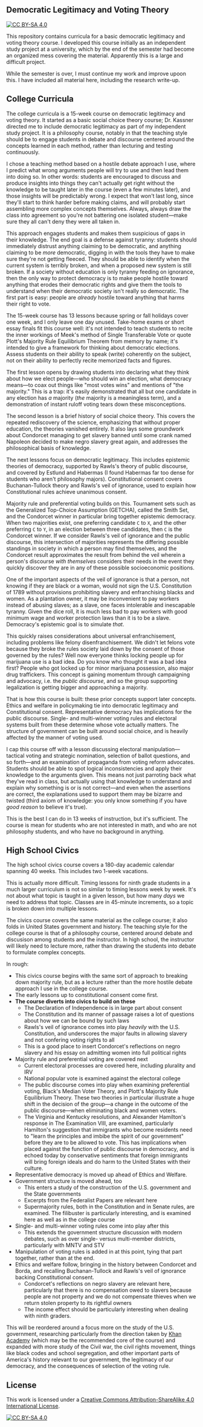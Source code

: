Democratic Legitimacy and Voting Theory
---------------------------------------

[![CC BY-SA 4.0][cc-by-sa-shield]][cc-by-sa]

This repository contains curricula for a basic democratic legitimacy and
voting theory course.  I developed this course initially as an independent
study project at a university, which by the end of the semester had become an
organized mess covering the material.  Apparently this is a large and difficult
project.

While the semester is over, I must continue my work and improve upoon this.  I
have included all material here, including the research write-up.

## College Curricula

The college curricula is a 15-week course on democratic legitimacy and voting
theory.  It started as a basic social choice theory course; Dr. Kassner
directed me to include democratic legitimacy as part of my independent study
project.  It is a philosophy course, notably in that the teaching style should
be to engage students in debate and discourse centered around the concepts
learned in each method, rather than lecturing and testing continuously.

I chose a teaching method based on a hostile debate approach I use, where I
predict what wrong arguments people will try to use and then lead them into
doing so.  In other words:  students are encouraged to discuss and produce
insights into things they can't actually get right without the knowledge to be
taught later in the course (even a few minutes later), and those insights will
be predictably wrong.  I expect that won't last long, since they'll start to
think harder before making claims, and will probably start assembling more
complex concepts themselves.  Always, always draw the class into agreement so
you're not battering one isolated student—make sure they all can't deny they
were all taken in.

This approach engages students and makes them suspicious of gaps in their
knowledge.  The end goal is a defense against tyranny:  students should
immediately distrust anything claiming to be democratic, and anything claiming
to be *more* democratic, digging in with the tools they have to make sure
they're not getting fleeced.  They should be able to identify when the current
system is terribly broken, and when a proposed new system is still broken.
If a society without education is only tyranny feeding on ignorance, then the
only way to protect democracy is to make people hostile toward anything that
erodes their democratic rights and give them the tools to understand when
their democratic society isn't really so democratic.  The first part is easy:
people are *already* hostile toward anything that harms their right to vote.

The 15-week course has 13 lessons because spring or fall holidays cover one
week, and I only leave one day unused.  Take-home exams or short essay finals
fit this course well:  it's not intended to teach students to recite the inner
workings of Meek's method of Single Transferable Vote or quote Plott's Majority
Rule Equilibrium Theorem from memory by name; it's intended to give a framework
for thinking about democratic elections.  Assess students on their ability to
speak (write) coherently on the subject, not on their ability to perfectly
recite memorized facts and figures.

The first lesson opens by drawing students into declaring what they think
about how we elect people—who should win an election, what democracy means—to
coax out things like "most votes wins" and mentions of "the majority."  This
is a trap:  it's easily demonstrated that all but one candidate in any election has *a* majority (*the* majority is a meaningless term), and a demonstration of
instant ruloff voting tears down these misconceptions.

The second lesson is a brief history of social choice theory.  This covers the
repeated rediscovery of the science, emphasizing that without proper education,
the theories vanished entirely.  It also lays some groundwork about Condorcet
managing to get slavery banned until some crank named Napoleon decided to make
negro slavery great again, and addresses the philosophical basis of knowledge.

The next lessons focus on democratic legitimacy.  This includes epistemic
theories of democracy, supported by Rawls's theory of public discourse, and
covered by Estlund and Habermas (I found Habermas far too dense for students
who aren't philosophy majors).  Constitutional consent covers Buchanan-Tullock
theory and Rawls's veil of ignorance, used to explain how Constitutional rules
achieve unanimous consent.

Majority rule and preferential voting builds on this.  Tournament sets such as
the Generalized Top-Choice Assumption (GETCHA), called the Smith Set, and the
Condorcet winner in particular bring together epistemic democracy.  When two
majorities exist, one preferring candidate `C` to `X`, and the other preferring
`C` to `Y`, in an election between three candidates, then `C` is the Condorcet
winner.  If we consider Rawls's veil of ignorance and the public discourse,
this intersection of majorities represents the differing possible standings in
society in which a person may find themselves, and the Condorcet result
approximates the result from behind the veil wherein a person's discourse
*with themselves* considers their needs in the event they quickly discover they
are in any of these possible socioeconomic positions.

One of the important aspects of the veil of ignorance is that a person, not
knowing if they are black or a woman, would not sign the U.S. Constitution of
1789 without provisions prohibiting slavery and enfranchising blacks and women.
As a plantation owner, it may be inconvenient to pay workers instead of abusing
slaves; as a slave, one faces intolerable and inescapable tyranny.  Given the
dice roll, it is much less bad to pay workers with good minimum wage and worker
protection laws than it is to be a slave.  Democracy's epistemic goal is to
simulate *that*.

This quickly raises considerations about universal enfranchisement, including
problems like felony disenfranchisement.  We didn't let felons vote because
they broke the rules society laid down by the consent of those governed by the
rules?  Well now everyone thinks locking people up for marijuana use is a bad
idea.  Do you know who thought it was a bad idea first?  People who got locked
up for minor marijuana possession, also major drug traffickers.  This concept
is gaining momentum through campaigning and advocacy, i.e. the *public
discourse*, and so the group supporting legalization is getting bigger and
approaching a majority.

That is how this course is built:  these prior concepts support later concepts.
Ethics and welfare in policymaking tie into democratic legitimacy and
Constitutional consent.  Representative democracy has implications for the
public discourse.  Single- and multi-winner voting rules and electoral systems
built from these determine whose vote actually matters.  The structure of
government can be built around social choice, and is heavily affected by the
manner of voting used.

I cap this course off with a lesson discussing electoral manipulation—tactical
voting and strategic nomination, selection of ballot questions, and so
forth—and an examination of propaganda from voting reform advocates.  Students
should be able to spot logical inconsistencies and apply their knowledge to
the arguments given.  This means not just parroting back what they've read in
class, but actually using that knowledge to understand and explain why
something is or is not correct—and even when the assertions are correct, the
explanations used to support them may be bizarre and twisted (third axiom of
knowledge:  you only know something if you have *good reason* to believe it's
true).

This is the best I can do in 13 weeks of instruction, but it's sufficient.  The
course is mean for students who are not interested in math, and who are not
philosophy students, and who have no background in anything.

## High School Civics

The high school civics course covers a 180-day academic calendar spanning 40
weeks.  This includes two 1-week vacations.

This is actually more difficult.  Timing lessons for ninth grade students in a
much larger curriculum is not so similar to timing lessons week by week.  It's
not about what topic is taught in a given lesson, but how many *days* we need
to address that topic.  Classes are in 45-minute increments, so a topic is
broken down into multiple lessons.

The civics course covers the same material as the college course; it also folds
in United States government and history.  The teaching style for the college
course is that of a philosophy course, centered around debate and discusison
among students and the instructor.  In high school, the instructor will likely
need to lecture more, rather than drawing the students into debate to
formulate complex concepts.

In rough:

* This civics course begins with the same sort of approach to breaking down
majority rule, but as a lecture rather than the more hostile debate approach
I use in the college course.
* The early lessons up to constitutional consent come first.
* **The course diverts into civics to build on these**
  * The Declaration of Independence is in large part about consent
  * The Constitution and its manner of passage raises a lot of questions about
    how we can be bound by such laws
  * Rawls's veil of ignorance comes into play *heavily* with the U.S.
    Constitution, and underscores the major faults in allowing slavery and not
    confering voting rights to all
  * This is a good place to insert Condorcet's reflections on negro slavery and
    his essay on admitting women into full political rights
* Majority rule and preferential voting are covered next
  * Current electoral processes are covered here, including plurality and IRV
  * National popular vote is examined against the electoral college
  * The public discourse comes into play when examining preferential voting,
    Black's Median Voter Theory, and Plott's Majority Rule Equilibrium
    Theory.  These two theories in particular illustrate a huge shift in the
    decision of the group—a change in the outcome of the public discourse—when
    eliminating black and women voters.
  * The Virginia and Kentucky resolutions, and Alexander Hamilton's response in
    The Examination VIII, are examined, particularly Hamilton's suggestion that
    immigrants who become residents need to "learn the principles and imbibe
    the spirit of our government" before they are to be allowed to vote.  This
    has implications when placed against the function of public discourse in
    democracy, and is echoed today by conservative sentiments that foreign
    immigrants will bring foreign ideals and do harm to the United States
    with their culture.
* Representative democracy is moved up ahead of Ethics and Welfare.
* Government structure is moved ahead, too
  * This enters a study of the construction of the U.S. government and the
    State governments
  * Excerpts from the Federalist Papers are relevant here
  * Supermajority rules, both in the Constitution and in Senate rules, are
    examined.  The filibuster is particularly interesting, and is examined
    here as well as in the college course
* Single- and multi-winner voting rules come into play after this
  * This extends the government structure discussion with modern debates, such
    as over single- versus multi-member districts, particularly with MNTV and
    STV
* Manipulation of voting rules is added in at this point, tying that part
  together, rather than at the end.
* Ethics and welfare follow, bringing in the history between Condorcet and
  Borda, and recalling Buchanan-Tullock and Rawls's veil of ignorance backing
  Constitutional consent.
  * Condorcet's reflections on negro slavery are relevant here, particularly
    that there is no compensation owed to slavers because people are not
    property and we do not compensate thieves when we return stolen property to
    its rightful owners
  * The income effect should be particularly interesting when dealing with
    ninth graders.

This will be reordered around a focus more on the study of the U.S. government,
researching particularly from the direction taken by
[Khan Academy](https://www.khanacademy.org/humanities/ap-us-government-and-politics)
(which may be the recommended core of the course) and expanded with more study
of the Civil war, the civil rights movement, things like black codes and school
segregation, and other important parts of America's history relevant to our
government, the legitimacy of our democracy, and the consequences of selection
of the voting rule.

## License

This work is licensed under a
[Creative Commons Attribution-ShareAlike 4.0 International License][cc-by-sa].

[![CC BY-SA 4.0][cc-by-sa-image]][cc-by-sa]

[cc-by-sa]: http://creativecommons.org/licenses/by-sa/4.0/
[cc-by-sa-image]: https://licensebuttons.net/l/by-sa/4.0/88x31.png
[cc-by-sa-shield]: https://img.shields.io/badge/License-CC%20BY--SA%204.0-lightgrey.svg
